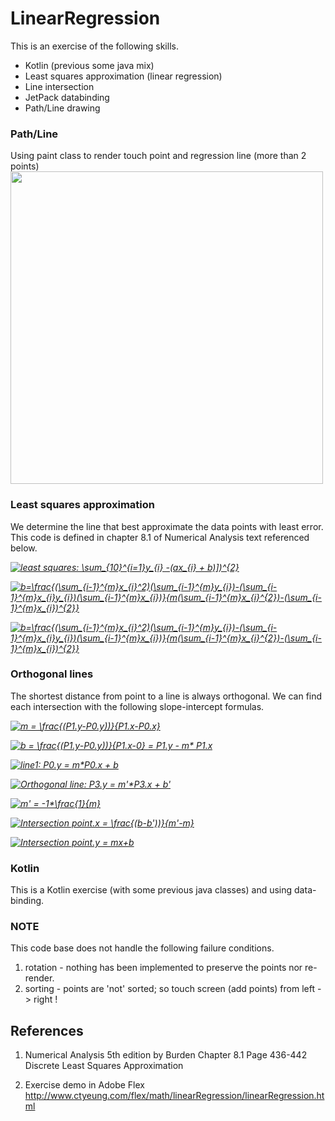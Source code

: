 # LinearRegression
This is an exercise of the following skills.
- Kotlin (previous some java mix) 
- Least squares approximation (linear regression) 
- Line intersection
- JetPack databinding
- Path/Line drawing 

### Path/Line
Using paint class to render touch point and regression line (more than 2 points)
<img width="500" src="https://user-images.githubusercontent.com/1282659/53699693-c038d800-3db0-11e9-9fe2-217c47332fb6.png">

### Least squares approximation
We determine the line that best approximate the data points with least error.  This code is defined in chapter 8.1 of Numerical Analysis text referenced below.

<em><a href="https://www.codecogs.com/eqnedit.php?latex=least&space;squares:&space;\sum_{10}^{i=1}y_{i}&space;-(ax_{i}&space;&plus;&space;b)])^{2}" target="_blank"><img src="https://latex.codecogs.com/gif.latex?least&space;squares:&space;\sum_{10}^{i=1}y_{i}&space;-(ax_{i}&space;&plus;&space;b)])^{2}" title="least squares: \sum_{10}^{i=1}y_{i} -(ax_{i} + b)])^{2}" /></a></em>

<em><a href="https://www.codecogs.com/eqnedit.php?latex=b=\frac{(\sum_{i-1}^{m}x_{i}^2)(\sum_{i-1}^{m}y_{i})-(\sum_{i-1}^{m}x_{i}y_{i})(\sum_{i-1}^{m}x_{i})}{m(\sum_{i-1}^{m}x_{i}^{2})-(\sum_{i-1}^{m}x_{i})^{2}}" target="_blank"><img src="https://latex.codecogs.com/gif.latex?b=\frac{(\sum_{i-1}^{m}x_{i}^2)(\sum_{i-1}^{m}y_{i})-(\sum_{i-1}^{m}x_{i}y_{i})(\sum_{i-1}^{m}x_{i})}{m(\sum_{i-1}^{m}x_{i}^{2})-(\sum_{i-1}^{m}x_{i})^{2}}" title="b=\frac{(\sum_{i-1}^{m}x_{i}^2)(\sum_{i-1}^{m}y_{i})-(\sum_{i-1}^{m}x_{i}y_{i})(\sum_{i-1}^{m}x_{i})}{m(\sum_{i-1}^{m}x_{i}^{2})-(\sum_{i-1}^{m}x_{i})^{2}}" /></a></em>

<em><a href="https://www.codecogs.com/eqnedit.php?latex=b=\frac{(\sum_{i-1}^{m}x_{i}^2)(\sum_{i-1}^{m}y_{i})-(\sum_{i-1}^{m}x_{i}y_{i})(\sum_{i-1}^{m}x_{i})}{m(\sum_{i-1}^{m}x_{i}^{2})-(\sum_{i-1}^{m}x_{i})^{2}}" target="_blank"><img src="https://latex.codecogs.com/gif.latex?b=\frac{(\sum_{i-1}^{m}x_{i}^2)(\sum_{i-1}^{m}y_{i})-(\sum_{i-1}^{m}x_{i}y_{i})(\sum_{i-1}^{m}x_{i})}{m(\sum_{i-1}^{m}x_{i}^{2})-(\sum_{i-1}^{m}x_{i})^{2}}" title="b=\frac{(\sum_{i-1}^{m}x_{i}^2)(\sum_{i-1}^{m}y_{i})-(\sum_{i-1}^{m}x_{i}y_{i})(\sum_{i-1}^{m}x_{i})}{m(\sum_{i-1}^{m}x_{i}^{2})-(\sum_{i-1}^{m}x_{i})^{2}}" /></a></em>

### Orthogonal lines
The shortest distance from point to a line is always orthogonal.  We can find each intersection with the following slope-intercept formulas.

<em><a href="https://www.codecogs.com/eqnedit.php?latex=m&space;=&space;\frac{(P1.y-P0.y))}{P1.x-P0.x}" target="_blank"><img src="https://latex.codecogs.com/gif.latex?m&space;=&space;\frac{(P1.y-P0.y))}{P1.x-P0.x}" title="m = \frac{(P1.y-P0.y))}{P1.x-P0.x}" /></a></em>

<em><a href="https://www.codecogs.com/eqnedit.php?latex=b&space;=&space;\frac{(P1.y-P0.y))}{P1.x-0}&space;=&space;P1.y&space;-&space;m*&space;P1.x" target="_blank"><img src="https://latex.codecogs.com/gif.latex?b&space;=&space;\frac{(P1.y-P0.y))}{P1.x-0}&space;=&space;P1.y&space;-&space;m*&space;P1.x" title="b = \frac{(P1.y-P0.y))}{P1.x-0} = P1.y - m* P1.x" /></a></em>


<em><a href="https://www.codecogs.com/eqnedit.php?latex=line1:&space;P0.y&space;=&space;m*P0.x&space;&plus;&space;b" target="_blank"><img src="https://latex.codecogs.com/gif.latex?line1:&space;P0.y&space;=&space;m*P0.x&space;&plus;&space;b" title="line1: P0.y = m*P0.x + b" /></a></em>


<em><a href="https://www.codecogs.com/eqnedit.php?latex=Orthogonal&space;line:&space;P3.y&space;=&space;m'*P3.x&space;&plus;&space;b'" target="_blank"><img src="https://latex.codecogs.com/gif.latex?Orthogonal&space;line:&space;P3.y&space;=&space;m'*P3.x&space;&plus;&space;b'" title="Orthogonal line: P3.y = m'*P3.x + b'" /></a></em>


<em><a href="https://www.codecogs.com/eqnedit.php?latex=m'&space;=&space;-1*&space;\frac{1}{m}" target="_blank"><img src="https://latex.codecogs.com/gif.latex?m'&space;=&space;-1*&space;\frac{1}{m}" title="m' = -1*\frac{1}{m}" /></a></em>


<em><a href="https://www.codecogs.com/eqnedit.php?latex=Intersection&space;point.x&space;=&space;\frac{(b-b'))}{m'-m}" target="_blank"><img src="https://latex.codecogs.com/gif.latex?Intersection&space;point.x&space;=&space;\frac{(b-b'))}{m'-m}" title="Intersection point.x = \frac{(b-b'))}{m'-m}" /></a></em>


<em><a href="https://www.codecogs.com/eqnedit.php?latex=Intersection&space;point.y&space;=&space;mx&plus;b" target="_blank"><img src="https://latex.codecogs.com/gif.latex?Intersection&space;point.y&space;=&space;mx&plus;b" title="Intersection point.y = mx+b" /></a></em>

### Kotlin
This is a Kotlin exercise (with some previous java classes) and using data-binding.

### NOTE
This code base does not handle the following failure conditions.
1. rotation - nothing has been implemented to preserve the points nor re-render.
2. sorting - points are 'not' sorted; so touch screen (add points) from left -> right !

## References

1. Numerical Analysis 5th edition by Burden 
   Chapter 8.1 Page 436-442 Discrete Least Squares Approximation
    
2. Exercise demo in Adobe Flex
   http://www.ctyeung.com/flex/math/linearRegression/linearRegression.html
   

